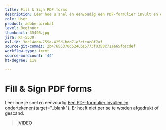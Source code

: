 ```yaml
---
title: Fill & Sign PDF forms
description: Leer hoe u snel en eenvoudig een PDF-formulier invult en ondertekent
role: User
product: adobe acrobat
level: Beginner
thumbnail: 35495.jpg
jira: KT-5530
exl-id: 3ec14eda-755e-425d-bdd7-e3c1cac8f7af
source-git-commit: 2b47655370d52405e5773f0358c71aa65fdecdef
workflow-type: tm+mt
source-wordcount: '44'
ht-degree: 11%

---
```


# Fill &amp; Sign PDF forms

Leer hoe je snel en eenvoudig [Een PDF-formulier invullen en ondertekenen](https://www.adobe.com/nl/acrobat/online/sign-pdf.html){target="_blank"}. Er hoeft niet per se te worden afgedrukt of gescand.

>[!VIDEO](https://video.tv.adobe.com/v/35495?quality=12&learn=on&hidetitle=true)
